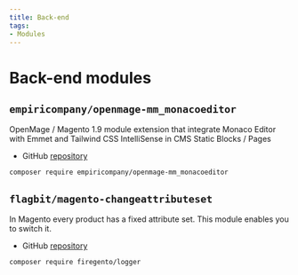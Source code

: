 ```yaml
---
title: Back-end
tags:
- Modules
---
```


# Back-end modules

## `empiricompany/openmage-mm_monacoeditor`
OpenMage / Magento 1.9 module extension that integrate Monaco Editor with Emmet and Tailwind CSS IntelliSense in CMS Static Blocks / Pages

- GitHub [repository](https://github.com/empiricompany/openmage-mm_monacoeditor)

```bash
composer require empiricompany/openmage-mm_monacoeditor
```

## `flagbit/magento-changeattributeset`
In Magento every product has a fixed attribute set. This module enables you to switch it.

- GitHub [repository](https://github.com/flagbit/Magento-ChangeAttributeSet)

```bash
composer require firegento/logger
```
